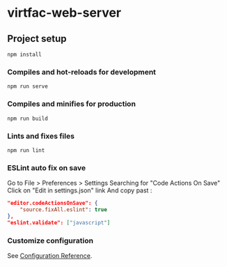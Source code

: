 # virtfac-web-server

## Project setup
```
npm install
```

### Compiles and hot-reloads for development
```
npm run serve
```

### Compiles and minifies for production
```
npm run build
```

### Lints and fixes files
```
npm run lint
```

### ESLint auto fix on save
Go to File > Preferences > Settings
Searching for "Code Actions On Save"
Click on "Edit in settings.json" link
And copy past : 
```json
"editor.codeActionsOnSave": {
    "source.fixAll.eslint": true
},
"eslint.validate": ["javascript"]
```

### Customize configuration
See [Configuration Reference](https://cli.vuejs.org/config/).
